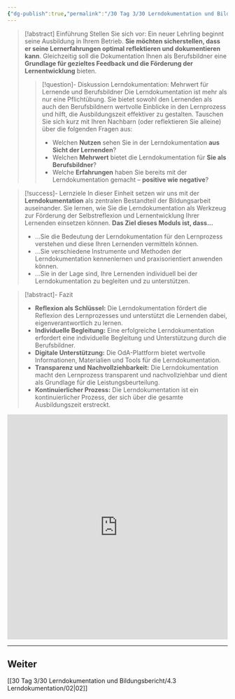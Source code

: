 ```yaml
---
{"dg-publish":true,"permalink":"/30 Tag 3/30 Lerndokumentation und Bildungsbericht/01 Lerndokumentation & Lernerfolg/"}
---
```


>[!abstract] Einführung
>Stellen Sie sich vor: Ein neuer Lehrling beginnt seine Ausbildung in Ihrem Betrieb. **Sie möchten sicherstellen, dass er seine Lernerfahrungen optimal reflektieren und dokumentieren kann**. Gleichzeitig soll die Dokumentation Ihnen als Berufsbildner eine **Grundlage für gezieltes Feedback und die Förderung der Lernentwicklung** bieten.
>
>> [!question]- Diskussion Lerndokumentation:  Mehrwert für Lernende und Berufsbildner
>>Die Lerndokumentation ist mehr als nur eine Pflichtübung. Sie bietet sowohl den Lernenden als auch den Berufsbildnern wertvolle Einblicke in den Lernprozess und hilft, die Ausbildungszeit effektiver zu gestalten. Tauschen Sie sich kurz mit Ihren Nachbarn (oder reflektieren Sie alleine) über die folgenden Fragen aus:
>>* Welchen **Nutzen** sehen Sie in der Lerndokumentation **aus Sicht der Lernenden**?
>>* Welchen **Mehrwert** bietet die Lerndokumentation für **Sie als Berufsbildner**?
>>* Welche **Erfahrungen** haben Sie bereits mit der Lerndokumentation gemacht – **positive wie negative**?

> [!success]- Lernziele
>In dieser Einheit setzen wir uns mit der **Lerndokumentation** als zentralen Bestandteil der Bildungsarbeit auseinander. Sie lernen, wie Sie die Lerndokumentation als Werkzeug zur Förderung der Selbstreflexion und Lernentwicklung Ihrer Lernenden einsetzen können. 
>**Das Ziel dieses Moduls ist, dass...**
>* ...Sie die Bedeutung der Lerndokumentation für den Lernprozess verstehen und diese Ihren Lernenden vermitteln können.
>* ...Sie verschiedene Instrumente und Methoden der Lerndokumentation kennenlernen und praxisorientiert anwenden können.
>* ...Sie in der Lage sind, Ihre Lernenden individuell bei der Lerndokumentation zu begleiten und zu unterstützen.

>[!abstract]- Fazit
>* **Reflexion als Schlüssel:**  Die Lerndokumentation fördert die Reflexion des Lernprozesses und unterstützt die Lernenden  dabei,  eigenverantwortlich zu lernen.
>* **Individuelle Begleitung:**  Eine  erfolgreiche Lerndokumentation  erfordert  eine  individuelle Begleitung  und  Unterstützung  durch  die  Berufsbildner.
>* **Digitale Unterstützung:**  Die  OdA-Plattform  bietet  wertvolle  Informationen,  Materialien  und  Tools  für  die  Lerndokumentation.
>* **Transparenz und Nachvollziehbarkeit:**  Die Lerndokumentation  macht  den  Lernprozess  transparent  und  nachvollziehbar  und  dient  als  Grundlage  für  die  Leistungsbeurteilung.
>* **Kontinuierlicher Prozess:**  Die  Lerndokumentation  ist  ein  kontinuierlicher  Prozess,  der  sich  über  die  gesamte  Ausbildungszeit  erstreckt. 

 <iframe width="100%" height="515" src="https://www.youtube.com/embed/FW47I-KbmF4?si=SmkkAOPbr_e4OicF" title="YouTube video player" frameborder="0" allow="accelerometer; autoplay; clipboard-write; encrypted-media; gyroscope; picture-in-picture; web-share" allowfullscreen></iframe>
 
 ---
## Weiter
[[30 Tag 3/30 Lerndokumentation und Bildungsbericht/4.3 Lerndokumentation/02\|02]]